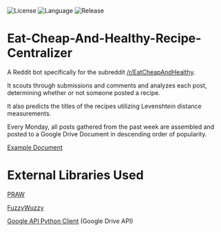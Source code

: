 ![License](https://img.shields.io/badge/License-MIT-blue.svg)
![Language](https://img.shields.io/badge/Python-3.5-blue.svg)
![Release](https://img.shields.io/badge/Release-v1.0.0-yellow.svg)

# Eat-Cheap-And-Healthy-Recipe-Centralizer

A Reddit bot specifically for the subreddit [/r/EatCheapAndHealthy](https://www.reddit.com/r/EatCheapAndHealthy/).

It scouts through submissions and comments and analyzes each post, determining whether or not someone posted a recipe.

It also predicts the titles of the recipes utilizing Levenshtein distance measurements.

Every Monday, all posts gathered from the past week are assembled and posted to a Google Drive Document in descending order of popularity.

[Example Document](https://docs.google.com/document/d/1ot7lTm_QvE8h1uhQXKVpudD4rKXSpTfQvrrN_ahbkjw/edit)

# External Libraries Used

[PRAW](https://github.com/praw-dev/praw)

[FuzzyWuzzy](https://github.com/seatgeek/fuzzywuzzy)

[Google API Python Client](https://github.com/google/google-api-python-client) (Google Drive API)

